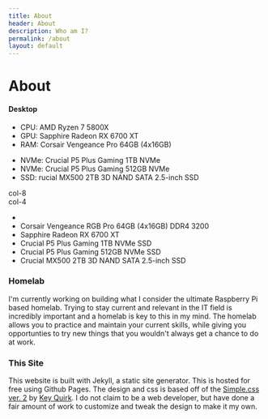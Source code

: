```yaml
---
title: About
header: About
description: Who am I?
permalink: /about
layout: default
---
```

# About

#### Desktop

<div class="container text-center">
  <div class="row">
    <div class="col-4">
        <ul class="list-group">
        <li class="list-group-item">CPU: AMD Ryzen 7 5800X</li>
        <li class="list-group-item">GPU: Sapphire Radeon RX 6700 XT</li>
        <li class="list-group-item">RAM: Corsair Vengeance Pro 64GB (4x16GB)</li>
        </ul>
    </div>
    <div class="col-4">
        <ul class="list-group">
        <li class="list-group-item">NVMe: Crucial P5 Plus Gaming 1TB NVMe</li>
        <li class="list-group-item">NVMe: Crucial P5 Plus Gaming 512GB NVMe</li>
        <li class="list-group-item">SSD: rucial MX500 2TB 3D NAND SATA 2.5-inch SSD</li>
        </ul>
    </div>
  </div>
  <div class="row">
    <div class="col-4">col-8</div>
    <div class="col-4">col-4</div>
  </div>
</div>

- 
- Corsair Vengeance RGB Pro 64GB (4x16GB) DDR4 3200
- Sapphire Radeon RX 6700 XT
- Crucial P5 Plus Gaming 1TB NVMe SSD
- Crucial P5 Plus Gaming 512GB NVMe SSD
- Crucial MX500 2TB 3D NAND SATA 2.5-inch SSD

### Homelab
I'm currently working on building what I consider the ultimate Raspberry Pi based homelab. Trying to stay current and relevant in the IT field is incredibly important and a homelab is key to this in my mind. The homelab allows you to practice and maintain your current skills, while giving you opportunties to try new things that you wouldn't always get a chance to do at work.

### This Site
This website is built with Jekyll, a static site generator. This is hosted for free using Github Pages. The design and css is based off of the [Simple.css ver. 2](https://simplecss.org) by [Key Quirk](https://kevq.uk/about). I do not claim to be a web developer, but have done a fair amount of work to customize and tweak the design to make it my own.  